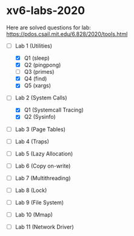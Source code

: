 # xv6-labs-2020
Here are solved questions for lab: https://pdos.csail.mit.edu/6.828/2020/tools.html

- [ ] Lab 1 (Utilities)
  - [x] Q1 (sleep)
  - [x] Q2 (pingpong)
  - [ ] Q3 (primes)
  - [x] Q4 (find)
  - [x] Q5 (xargs)
  
- [ ] Lab 2 (System Calls)
  - [x] Q1 (Systemcall Tracing)
  - [x] Q2 (Sysinfo)
  
- [ ] Lab 3 (Page Tables)

- [ ] Lab 4 (Traps)

- [ ] Lab 5 (Lazy Allocation) 

- [ ] Lab 6 (Copy on-write)

- [ ] Lab 7 (Multithreading)

- [ ] Lab 8 (Lock)

- [ ] Lab 9 (File System)

- [ ] Lab 10 (Mmap)

- [ ] Lab 11 (Network Driver)

